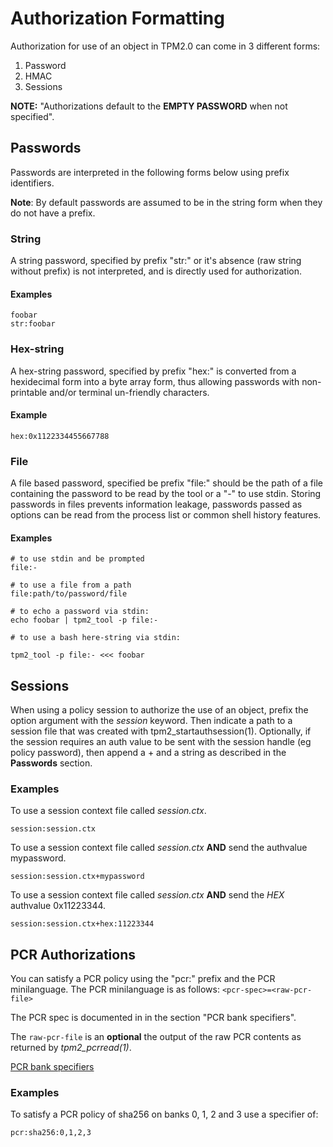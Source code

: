 # Authorization Formatting

Authorization for use of an object in TPM2.0 can come in 3 different forms:
1. Password
2. HMAC
3. Sessions

**NOTE:** "Authorizations default to the **EMPTY PASSWORD** when not specified".

## Passwords

Passwords are interpreted in the following forms below using prefix identifiers.

**Note**: By default passwords are assumed to be in the string form when they do
not have a prefix.

### String

A string password, specified by prefix "str:" or it's absence
(raw string without prefix) is not interpreted, and is directly used for
authorization.

#### Examples

```
foobar
str:foobar
```

### Hex-string

A hex-string password, specified by prefix "hex:" is converted from a hexidecimal
form into a byte array form, thus allowing passwords with non-printable and/or
terminal un-friendly characters.

#### Example
```
hex:0x1122334455667788
```

### File

A file based password, specified be prefix "file:" should be the path of a file
containing the password to be read by the tool or a "-" to use stdin.
Storing passwords in files prevents information leakage, passwords passed as
options can be read from the process list or common shell history features.

#### Examples

```
# to use stdin and be prompted
file:-

# to use a file from a path
file:path/to/password/file

# to echo a password via stdin:
echo foobar | tpm2_tool -p file:-

# to use a bash here-string via stdin:

tpm2_tool -p file:- <<< foobar
```

## Sessions

When using a policy session to authorize the use of an object, prefix the option argument
with the *session* keyword.  Then indicate a path to a session file that was created
with tpm2_startauthsession(1). Optionally, if the session requires an auth value to be
sent with the session handle (eg policy password), then append a + and a string as described
in the **Passwords** section.

### Examples
To use a session context file called *session.ctx*.
```
session:session.ctx
```

To use a session context file called *session.ctx* **AND** send the authvalue mypassword.
```
session:session.ctx+mypassword
```

To use a session context file called *session.ctx* **AND** send the *HEX* authvalue 0x11223344.
```
session:session.ctx+hex:11223344
```

## PCR Authorizations

You can satisfy a PCR policy using the "pcr:" prefix and the PCR minilanguage. The PCR
minilanguage is as follows:
`<pcr-spec>=<raw-pcr-file>`

The PCR spec is documented in in the section "PCR bank specifiers".

The `raw-pcr-file` is an **optional** the output of the raw PCR contents as returned by *tpm2_pcrread(1)*.

[PCR bank specifiers](pcr.md)

### Examples

To satisfy a PCR policy of sha256 on banks 0, 1, 2 and 3 use a specifier of:
```
pcr:sha256:0,1,2,3
```
